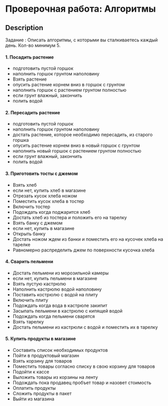 Проверочная работа: Алгоритмы
===========
Description
-----------
Задание : Описать алгоритмы, с которыми вы сталкиваетесь каждый день. Кол-во минимум 5.

#### 1. Посадить растение
* подготовить пустой горшок
* наполнить горшок грунтом наполовину
* Взять растение
* опусить растение корнем вниз в горшок с грунтом
* наполнить горшок с растением грунтом полностью
* если грунт влажный, закончить
* полить водой

#### 2. Пересадить растение
* подготовить пустой горшок
* наполнить горшок грунтом наполовину
* достать растение, которое необходимо пересадить, из старого горшка
* опусить растение корнем вниз в новый горшок с грунтом
* наполнить новый горшок с растением грунтом полностью
* если грунт влажный, закончить
* полить водой

#### 3. Приготовить тосты с джемом
* Взять хлеб
* если нет, купить хлеб в магазине
* Отрезать кусок хлеба ножом
* Поместить кусок хлеба в тостер
* Включить тостер
* Подождать когда поджарится хлеб
* Достать хлеб из тостера и положить его на тарелку
* Взять банку с джемом
* если нет, купить в магазине
* Открыть банку
* Достать ножом ждем из банки и поместить его на кусочек хлеба на тарелке
* Равномерно распределить джем по поверхности кусочка хлеба


#### 4. Сварить пельмени
* Достать пельмени из морозильной камеры
* если нет, купить пельмени в магазине
* Взять пустую кастрюлю
* Наполнить кастрюлю водой наполовину
* Поставить кострюлю с водой на плиту
* Включить плиту
* Подождать когда вода в кастрюле закипит
* Засыпать пельмени в кастрюлю с кипящей водой
* Подождать когда пельмени сварятся
* Взять тарелку
* Достать пельмени из кастрюли с водой и поместить их в тарелку


#### 5. Купить продукты в магазине
* Составить список необходимых продуктов
* Пойти в продуктовый магазин
* Взять корзину для товаров
* Поместить товары согласно списку в свою корзину для товаров
* Подойти к кассе
* Выложить товары из корзины на ленту
* Подождать пока продавец пробъет товар и назовет стоимость
* Оплатить продукты
* Сложить продукты в пакет
* Выйти из магазина

